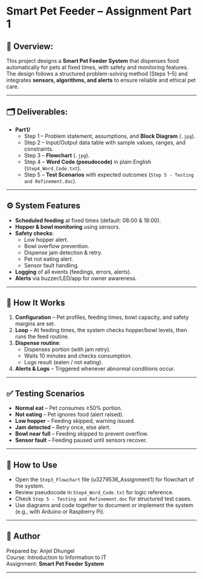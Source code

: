 
# Smart Pet Feeder – Assignment Part 1

## 📌 Overview:
This project designs a **Smart Pet Feeder System** that dispenses food automatically for pets at fixed times, with safety and monitoring features.  
The design follows a structured problem-solving method (Steps 1–5) and integrates **sensors, algorithms, and alerts** to ensure reliable and ethical pet care.

---

## 🗂 Deliverables:
- **Part1/**
  - Step 1 – Problem statement, assumptions, and **Block Diagram** (`.jpg`).
  - Step 2 – Input/Output data table with sample values, ranges, and constraints.
  - Step 3 – **Flowchart** (`.jpg`).
  - Step 4 – **Word Code (pseudocode)** in plain English (`Step4_Word_Code.txt`).
  - Step 5 – **Test Scenarios** with expected outcomes (`Step 5 - Testing and Refinement.doc`).

---

## ⚙️ System Features
- **Scheduled feeding** at fixed times (default: 08:00 & 18:00).
- **Hopper & bowl monitoring** using sensors.
- **Safety checks**:
  - Low hopper alert.
  - Bowl overflow prevention.
  - Dispense jam detection & retry.
  - Pet not eating alert.
  - Sensor fault handling.
- **Logging** of all events (feedings, errors, alerts).
- **Alerts** via buzzer/LED/app for owner awareness.

---

## 🚀 How It Works
1. **Configuration** – Pet profiles, feeding times, bowl capacity, and safety margins are set.
2. **Loop** – At feeding times, the system checks hopper/bowl levels, then runs the feed routine.
3. **Dispense routine**:
   - Dispenses portion (with jam retry).
   - Waits 10 minutes and checks consumption.
   - Logs result (eaten / not eating).
4. **Alerts & Logs** – Triggered whenever abnormal conditions occur.

---

## ✅ Testing Scenarios
- **Normal eat** – Pet consumes ≥50% portion.
- **Not eating** – Pet ignores food (alert raised).
- **Low hopper** – Feeding skipped, warning issued.
- **Jam detected** – Retry once, else alert.
- **Bowl near full** – Feeding skipped to prevent overflow.
- **Sensor fault** – Feeding paused until sensors recover.

---

## 📖 How to Use
- Open the `Step3_Flowchart` file (u3279536_Assignment1) for flowchart of the system.
- Review pseudocode in `Step4_Word_Code.txt` for logic reference.
- Check `Step 5 - Testing and Refinement.doc` for structured test cases.
- Use diagrams and code together to document or implement the system (e.g., with Arduino or Raspberry Pi).

---

## 👤 Author
Prepared by: Anjel Dhungel  
Course: Introduction to Information to IT  
Assignment: **Smart Pet Feeder System**

---

